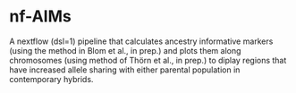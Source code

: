 # nf-AIMs

A nextflow (dsl=1) pipeline that calculates ancestry informative markers (using the method in Blom et al., in prep.) and plots them along chromosomes (using method of Thörn et al., in prep.) to diplay regions that have increased allele sharing with either parental population in contemporary hybrids. 
